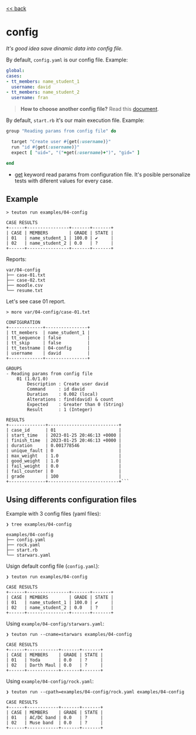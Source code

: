 [<< back](README.md)

# config

_It's good idea save dinamic data into config file._

By default, `config.yaml` is our config file. Example:

```yaml
global:
cases:
- tt_members: name_student_1
  username: david
- tt_members: name_student_2
  username: fran
```

> **How to choose another config file?** Read this [document](../commands/example_run.md#3-choosing-config-file).

By default, `start.rb` it's our main execution file. Example:

```ruby
group "Reading params from config file" do

  target "Create user #{get(:username)}"
  run "id #{get(:username)}"
  expect [ "uid=", "("+get(:username)+")", "gid=" ]

end
```

* [get](../dsl/get.md) keyword read params from configuration file. It's posible personalize tests with diferent values for every case.

## Example

```console
> teuton run examples/04-config

CASE RESULTS
+------+----------------+-------+-------+
| CASE | MEMBERS        | GRADE | STATE |
| 01   | name_student_1 | 100.0 | ✔     |
| 02   | name_student_2 | 0.0   | ?     |
+------+----------------+-------+-------+
```

Reports:

```
var/04-config
├── case-01.txt
├── case-02.txt
├── moodle.csv
└── resume.txt
```

Let's see case 01 report.

```
> more var/04-config/case-01.txt

CONFIGURATION
+-------------+----------------+
| tt_members  | name_student_1 |
| tt_sequence | false          |
| tt_skip     | false          |
| tt_testname | 04-config      |
| username    | david          |
+-------------+----------------+

GROUPS
- Reading params from config file
    01 (1.0/1.0)
        Description : Create user david
        Command     : id david
        Duration    : 0.002 (local)
        Alterations : find(david) & count
        Expected    : Greater than 0 (String)
        Result      : 1 (Integer)

RESULTS
+--------------+---------------------------+
| case_id      | 01                        |
| start_time   | 2023-01-25 20:46:13 +0000 |
| finish_time  | 2023-01-25 20:46:13 +0000 |
| duration     | 0.001778546               |
| unique_fault | 0                         |
| max_weight   | 1.0                       |
| good_weight  | 1.0                       |
| fail_weight  | 0.0                       |
| fail_counter | 0                         |
| grade        | 100                       |
+--------------+---------------------------+```
```

## Using differents configuration files

Example with 3 config files (yaml files):

```
❯ tree examples/04-config

examples/04-config
├── config.yaml
├── rock.yaml
├── start.rb
└── starwars.yaml
```

Usign default config file (`config.yaml`):

```
❯ teuton run examples/04-config

CASE RESULTS
+------+----------------+-------+-------+
| CASE | MEMBERS        | GRADE | STATE |
| 01   | name_student_1 | 100.0 | ✔     |
| 02   | name_student_2 | 0.0   | ?     |
+------+----------------+-------+-------+
```

Using `example/04-config/starwars.yaml`:

```
❯ teuton run --cname=starwars examples/04-config

CASE RESULTS
+------+------------+-------+-------+
| CASE | MEMBERS    | GRADE | STATE |
| 01   | Yoda       | 0.0   | ?     |
| 02   | Darth Maul | 0.0   | ?     |
+------+------------+-------+-------+
```

Using `example/04-config/rock.yaml`:

```
❯ teuton run --cpath=examples/04-config/rock.yaml examples/04-config

CASE RESULTS
+------+------------+-------+-------+
| CASE | MEMBERS    | GRADE | STATE |
| 01   | AC/DC band | 0.0   | ?     |
| 02   | Muse band  | 0.0   | ?     |
+------+------------+-------+-------+
```
